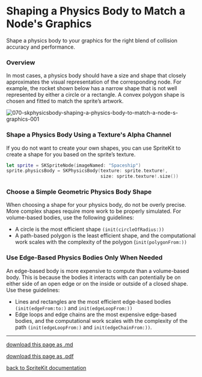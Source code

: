 # Shaping a Physics Body to Match a Node's Graphics

Shape a physics body to your graphics for the right blend of collision accuracy and performance.

### Overview

In most cases, a physics body should have a size and shape that closely approximates the visual representation of the corresponding node. For example, the rocket shown below has a narrow shape that is not well represented by either a circle or a rectangle. A convex polygon shape is chosen and fitted to match the sprite’s artwork.

![070-skphysicsbody-shaping-a-physics-body-to-match-a-node-s-graphics-001](/images/070-skphysicsbody-shaping-a-physics-body-to-match-a-node-s-graphics-001.png)

### Shape a Physics Body Using a Texture's Alpha Channel

If you do not want to create your own shapes, you can use SpriteKit to create a shape for you based on the sprite’s texture.

```swift
let sprite = SKSpriteNode(imageNamed: "Spaceship")
sprite.physicsBody = SKPhysicsBody(texture: sprite.texture!,
                                   size: sprite.texture!.size())
```

### Choose a Simple Geometric Physics Body Shape

When choosing a shape for your physics body, do not be overly precise. More complex shapes require more work to be properly simulated. For volume-based bodies, use the following guidelines:

- A circle is the most efficient shape `(init(circleOfRadius:))`
- A path-based polygon is the least efficient shape, and the computational work scales with the complexity of the polygon (`init(polygonFrom:))`

### Use Edge-Based Physics Bodies Only When Needed

An edge-based body is more expensive to compute than a volume-based body. This is because the bodies it interacts with can potentially be on either side of an open edge or on the inside or outside of a closed shape. Use these guidelines:

- Lines and rectangles are the most efficient edge-based bodies `(init(edgeFrom:to:)` and `init(edgeLoopFrom:))`
- Edge loops and edge chains are the most expensive edge-based bodies, and the computational work scales with the complexity of the path `(init(edgeLoopFrom:)` and `init(edgeChainFrom:))`.

--------------------------

[download this page as .md](https://raw.githubusercontent.com/retrokid/retrokid.github.io/master/tech_notes/spritekit_documentation/070-skphysicsbody-shaping-a-physics-body-to-match-a-node-s-graphics.md)

[download this page as .pdf](https://github.com/retrokid/retrokid.github.io/raw/master/tech_notes/spritekit_documentation/070-skphysicsbody-shaping-a-physics-body-to-match-a-node-s-graphics.pdf)

[back to SpriteKit documentation](./spritekit-documentation)
